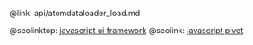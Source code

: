 @link: api/atomdataloader_load.md

@seolinktop: [javascript ui framework](https://webix.com)
@seolink: [javascript pivot](https://webix.com/pivot/)
